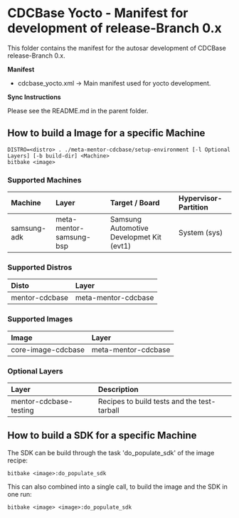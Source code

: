 CDCBase Yocto - Manifest for development of release-Branch 0.x
==============================================================

This folder contains the manifest for the autosar development of CDCBase release-Branch 0.x.


**Manifest**

* cdcbase_yocto.xml &rarr; Main manifest used for yocto development.


**Sync Instructions**

Please see the README.md in the parent folder.

How to build a Image for a specific Machine
-------------------------------------------
    DISTRO=<distro> . ./meta-mentor-cdcbase/setup-environment [-l Optional Layers] [-b build-dir] <Machine>
    bitbake <image>

### Supported Machines
| Machine     | Layer                   | Target / Board                           | Hypervisor-Partition |
|:------------|:------------------------|:-----------------------------------------|:---------------------|
| samsung-adk | meta-mentor-samsung-bsp | Samsung Automotive Developmet Kit (evt1) | System (sys)         |

### Supported Distros
| Disto          | Layer               |
|:---------------|:--------------------|
| mentor-cdcbase | meta-mentor-cdcbase |

### Supported Images
| Image              | Layer               |
|:-------------------|:--------------------|
| core-image-cdcbase | meta-mentor-cdcbase |

### Optional Layers
| Layer                  | Description                                 |
|:-----------------------|:--------------------------------------------|
| mentor-cdcbase-testing | Recipes to build tests and the test-tarball |


How to build a SDK for a specific Machine
-----------------------------------------
The SDK can be build through the task 'do_populate_sdk' of the image recipe:

    bitbake <image>:do_populate_sdk

This can also combined into a single call, to build the image and the SDK in one run:

    bitbake <image> <image>:do_populate_sdk
